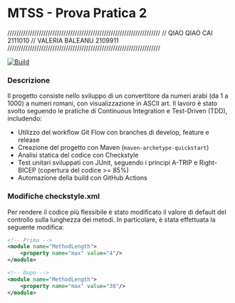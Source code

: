 ﻿# MTSS - Prova Pratica 2

////////////////////////////////////////////////////////////////////
// QIAO QIAO CAI 2111010
// VALERIA BALEANU 2109911
////////////////////////////////////////////////////////////////////

[![Build](https://github.com/jen1315/MTSS_prova2/actions/workflows/build.yml/badge.svg)](https://github.com/jen1315/MTSS_prova2/actions/workflows/build.yml)

### Descrizione
Il progetto consiste nello sviluppo di un convertitore da numeri arabi (da 1 a 1000) a numeri romani, con visualizzazione in ASCII art. Il lavoro è stato svolto seguendo le pratiche di Continuous Integration e Test-Driven (TDD), includendo:
- Utilizzo del workflow Git Flow con branches di develop, feature e release
- Creazione del progetto con Maven (```maven-archetype-quickstart```)
- Analisi statica del codice con Checkstyle
- Test unitari sviluppati con JUnit, seguendo i principi A-TRIP e Right-BICEP (copertura del codice >= 85%)
- Automazione della build con GitHub Actions

### Modifiche checkstyle.xml
Per rendere il codice più flessibile è stato modificato il valore di default del controllo sulla lunghezza dei metodi. In particolare, è stata effettuata la seguente modifica:
```xml
<!-- Prima -->
<module name="MethodLength">
    <property name="max" value="4"/>
</module>

<!-- Dopo -->
<module name="MethodLength">
    <property name="max" value="30"/>
</module>
```
